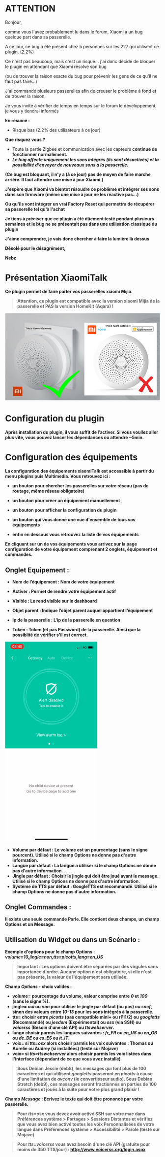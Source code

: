 ATTENTION
=========

Bonjour,

comme vous l'avez probablement lu dans le forum, Xiaomi a un bug quelque part dans sa passerelle.

A ce jour, ce bug a été présent chez 5 personnes sur les 227 qui utilisent ce plugin. (2.2%)

Ce n'est pas beaucoup, mais c'est un risque... j'ai donc décidé de bloquer le plugin en attendant que Xiaomi résolve son bug

(ou de trouver la raison exacte du bug pour prévenir les gens de ce qu'il ne faut pas faire...)

J'ai commandé plusieurs passerelles afin de creuser le problème à fond et de trouver la raison.

Je vous invite à vérifier de temps en temps sur le forum le développement, je vous y tiendrai informés

**En résumé :**
- Risque bas (2.2% des utilisateurs à ce jour)<br />

**Que risquez vous ?**
- Toute la partie Zigbee et communication avec les capteurs <b>continue de fonctionner normalement.
- *Le bug affecte uniquement les sons intégrés (ils sont désactivés) et la possibilité d'envoyer de nouveaux sons à la passerelle.*

(Ce bug est bloquant, il n'y a (à ce jour) pas de moyen de faire marche arrière. Il faut attendre une mise à jour Xiaomi.)

J'espère que Xiaomi va bientot résoudre ce problème et intégrer ses sons dans son firmware (même une mise à jour ne les réactive pas...)

Ou qu'ils vont intégrer un vrai Factory Reset qui permettra de récupérer sa passerelle tel qu'à l'achat

Je tiens à préciser que ce plugin a été dûement testé pendant plusieurs semaines et le bug ne se présentait pas dans une utilisation classique du plugin

J'aime comprendre, je vais donc chercher à faire la lumière là dessus

Désolé pour le désagrément,

Nebz

Présentation XiaomiTalk
=======================

Ce plugin permet de faire parler vos passerelles xiaomi Mijia.

>Attention, ce plugin est compatible avec la version xiaomi Mijia de la passerelle et PAS la version HomeKit (Aqara) !

![comparaison](../images/xiaomiTalk_screenshot1.png)

Configuration du plugin 
=======================

Après installation du plugin, il vous suffit de l’activer. Si vous voullez aller plus vite, vous pouvez lancer les dépendances ou attendre ~5min.

Configuration des équipements 
=============================

La configuration des équipements xiaomiTalk est accessible à partir du menu
plugins puis Multimedia. Vous retrouvez ici :

-   un bouton pour chercher les passerelles sur votre réseau (pas de routage, même réseau obligatoire)

-   un bouton pour créer un équipement manuellement

-   un bouton pour afficher la configuration du plugin

-   un bouton qui vous donne une vue d'ensemble de tous vos équipements

-   enfin en dessous vous retrouvez la liste de vos équipements

En cliquant sur un de vos équipements vous arrivez sur la page
configuration de votre équipement comprenant 2 onglets, équipement et
commandes.

**Onglet Equipement** :
-----------------------

-   **Nom de l’équipement** : Nom de votre équipement

-   **Activer** : Permet de rendre votre équipement actif

-   **Visible** : Le rend visible sur le dashboard

-   **Objet parent** : Indique l’objet parent auquel appartient l’équipement

-   **Ip de la passerelle** : L'ip de la passerelle en question

-   **Token** : Token (et pas Password) de la passerelle. Ainsi que la possiblité de vérifier s'il est correct.

![Voici comment le récupérer](../images/xiaomiTalk_screenshot2.gif)

-   **Volume par défaut** : Le volume est un pourcentage (sans le signe pourcent). Utilisé si le champ Options ne donne pas d'autre information.
-   **Langue par défaut** : La langue a utiliser si le champ Options ne donne pas d'autre information.
-   **Jingle par défaut** : Choisir le jingle qui doit être joué avant le message. Utilisé si le champ Options ne donne pas d'autre information.
-   **Système de TTS par défaut** : GoogleTTS est recommandé. Utilisé si le champ Options ne donne pas d'autre information.

**Onglet Commandes** :
----------------------

Il existe une seule commande **Parle**. Elle contient deux champs, un champ Options et un Message.

**Utilisation du Widget ou dans un Scénario** :
-----------------------------------------------

Exemple d'options pour le champ Options : *volume=10,jingle=non,tts=picotts,lang=en_US*
>**Important** : Les options doivent être séparées par des virgules sans importance d'ordre. Aucune option n'est obligatoire, si elle n'est pas présente, la valeur de l'équipement sera utilisée.

Champ *Options* - choix valides :
-	**volume=** pourcentage du volume, valeur comprise entre *0* et *100* (sans le signe %).
-	**jingle=** *oui* ou *non* pour utiliser le jingle par défaut (ou pas) ou *sncf*, sinon des valeurs entre *10-13* pour les sons intégrés à la passerelle.
-	**tts=** choisir entre *picotts* (pas compatible mini+ ou rPI1/2) ou *googletts* (Recommandé) ou *jeedom* (Expérimental) ou *osx* (via SSH) ou *voicerss* (Besoin d'une clé API) ou *ttswebserver*.
-	**lang=** choisir parmis les langues suivantes : *fr_FR* ou *en_US* ou *en_GB* ou *de_DE* ou *es_ES* ou *it_IT*.
- **voix=** si *tts=osx* alors choisir parmis les voix suivantes : Thomas ou Aurelie ou Audrey (si installées)  (testé sur Mojave)
- **voix=** si *tts=ttswebserver* alors choisir parmis les voix listées dans l'interface (dépendant de ce que vous avez installé)

>Sous Debian Jessie (deb8), les messages qui font plus de 100 caractères et qui utilisent *googletts* passeront en *picotts* à cause d'une limitation de *avconv* (le convertisseur audio). Sous Debian Stretch (deb9), ces messages seront fractionnés en parties de 100 caractères et joués à la suite pour votre plus grand plaisir !

Champ *Message* : Ecrivez le texte qui doit être prononcé par votre passerelle.

>Pour *tts=osx* vous devez avoir activé SSH sur votre mac dans Préférences système > Partages > Sessions Distantes et vérifiez que vous avez bien activé toutes les voix Personnalisées de votre langue dans Préférences système > Accessibilité > Parole  (testé sur Mojave)

>Pour *tts=voicerss* vous avez besoin d'une clé API (gratuite pour moins de 350 TTS/jour) : http://www.voicerss.org/login.aspx
